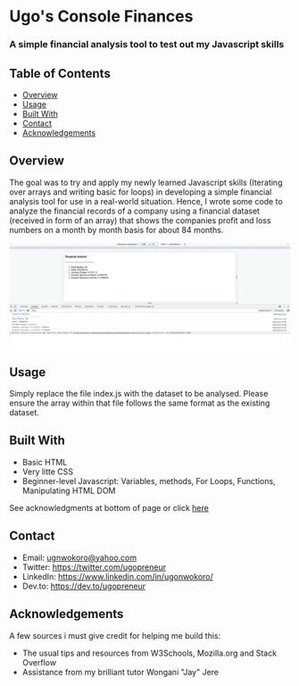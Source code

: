 # Ugo's Console Finances
### A simple financial analysis tool to test out my Javascript skills

## Table of Contents

- [Overview](#overview)
- [Usage](#usage)
- [Built With](#built-with)
- [Contact](#contact)
- [Acknowledgements](#acknowledgements)

## Overview

The goal was to try and apply my newly learned Javascript skills (Iterating over arrays and writing basic for loops) in developing a simple financial analysis tool for use in a real-world situation. Hence, I wrote some code to analyze the financial records of a company using a financial dataset (received in form of an array) that shows the companies profit and loss numbers on a month by month basis for about 84 months.

<p align="center">
  <img src="./assets/images/deployed_screenshot.png" width="700" title="As seen on a browser" alt="Screenshot of deployed application">
</p>

## Usage

Simply replace the file index.js with the dataset to be analysed. Please ensure the array within that file follows the same format as the existing dataset.

## Built With

- Basic HTML
- Very litte CSS
- Beginner-level Javascript: Variables, methods, For Loops, Functions, Manipulating HTML DOM

See acknowledgments at bottom of page or click [here](#acknowledgements) 

## Contact

- Email: ugnwokoro@yahoo.com
- Twitter: https://twitter.com/ugopreneur
- LinkedIn: https://www.linkedin.com/in/ugonwokoro/ 
- Dev.to: https://dev.to/ugopreneur 

## Acknowledgements

A few sources i must give credit for helping me build this:

- The usual tips and resources from W3Schools, Mozilla.org and Stack Overflow
- Assistance from my brilliant tutor Wongani "Jay" Jere